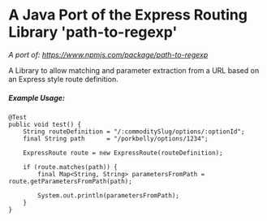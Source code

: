 # A Java Port of the Express Routing Library 'path-to-regexp'
*A port of: https://www.npmjs.com/package/path-to-regexp*

A Library to allow matching and parameter extraction from a URL based on an Express style route definition.

##### Example Usage:

```
@Test
public void test() {
    String routeDefinition = "/:commoditySlug/options/:optionId";
    final String path      = "/porkbelly/options/1234";

    ExpressRoute route = new ExpressRoute(routeDefinition);
    
    if (route.matches(path)) {
        final Map<String, String> parametersFromPath = route.getParametersFromPath(path);

        System.out.println(parametersFromPath);
    }
}
```
